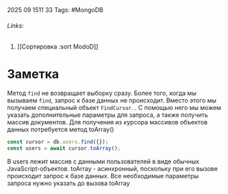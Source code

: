 2025 09 1511 33
Tags: #MongoDB 
###### Links: 
1) [[Сортировка :sort ModoD]]
# Заметка
Метод `find` не возвращает выборку сразу. Более того, когда мы вызываем `find`, запрос к базе данных не происходит. Вместо этого мы получаем специальный объект `FindCursor`.
. С помощью него мы можем указать дополнительные параметры для запроса, а также получить массив документов.
Для получения из курсора массивов объектов данных потребуется метод toArray()
```ts
const cursor = db.users.find({});
const users = await cursor.toArray();
```
В users лежит массив с данными пользователей в виде обычных JavaScript-объектов. toArray - асинхронный, поскольку при его вызове происходит запрос к базе данных. Все необходимые параметры запроса нужно указать до вызова toArray